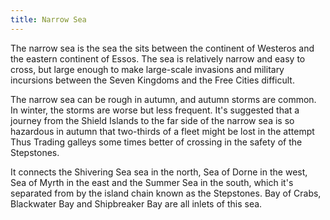 ```yaml
---
title: Narrow Sea
---
```


The narrow sea is the sea the sits between the continent of Westeros and the eastern continent of Essos. The sea is relatively narrow and easy to cross, but large enough to make large-scale invasions and military incursions between the Seven Kingdoms and the Free Cities difficult.

The narrow sea can be rough in autumn, and autumn storms are common. In winter, the storms are worse but less frequent. It's suggested that a journey from the Shield Islands to the far side of the narrow sea is so hazardous in autumn that two-thirds of a fleet might be lost in the attempt Thus Trading galleys some times better of crossing in the safety of the Stepstones.

It connects the Shivering Sea sea in the north, Sea of Dorne in the west, Sea of Myrth in the east and the Summer Sea in the south, which it's separated from by the island chain known as the Stepstones. Bay of Crabs, Blackwater Bay and Shipbreaker Bay are all inlets of this sea. 



